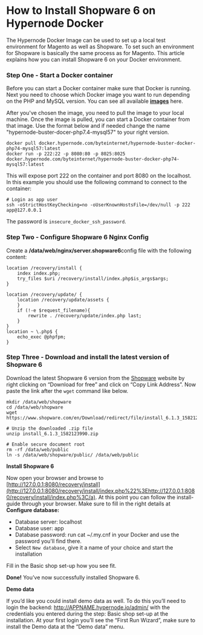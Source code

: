 <!-- source: https://support.hypernode.com/en/ecommerce/shopware/how-to-install-shopware-6-on-hypernode-docker/ -->

# How to Install Shopware 6 on Hypernode Docker

The Hypernode Docker Image can be used to set up a local test environment for Magento as well as Shopware. To set such an environment for Shopware is basically the same process as for Magento. This article explains how you can install Shopware 6 on your Docker environment.

### Step One - Start a Docker container

Before you can start a Docker container make sure that Docker is running. Next you need to choose which Docker image you want to run depending on the PHP and MySQL version. You can see all available **[images](https://github.com/byteinternet/hypernode-docker)** here.

After you've chosen the image, you need to pull the image to your local machine. Once the image is pulled, you can start a Docker container from that image. Use the format below and if needed change the name "hypernode-buster-docer-php7.4-mysql57" to your right version.

```nginx
docker pull docker.hypernode.com/byteinternet/hypernode-buster-docker-php74-mysql57:latest
docker run -p 222:22 -p 8080:80 -p 8025:8025 docker.hypernode.com/byteinternet/hypernode-buster-docker-php74-mysql57:latest

```

This will expose port 222 on the container and port 8080 on the localhost. In this example you should use the following command to connect to the container:

```nginx
# Login as app user
ssh -oStrictHostKeyChecking=no -oUserKnownHostsFile=/dev/null -p 222 app@127.0.0.1

```

The password is `insecure_docker_ssh_password`.

### Step Two - Configure Shopware 6 Nginx Config

Create a **/data/web/nginx/server.shopware6**config file with the following content:

```nginx
location /recovery/install {
    index index.php;
    try_files $uri /recovery/install/index.php$is_args$args;
}

location /recovery/update/ {
    location /recovery/update/assets {
    }
    if (!-e $request_filename){
        rewrite . /recovery/update/index.php last;
    }
}
location ~ \.php$ {
    echo_exec @phpfpm;
}
```

### Step Three - Download and install the latest version of Shopware 6

Download the latest Shopware 6 version from the [Shopware](https://www.shopware.com/en/download/#shopware-6%22%3EShopware) website by right clicking on “Download for free” and click on “Copy Link Address”. Now paste the link after the `wget` command like below.

```nginx
mkdir /data/web/shopware
cd /data/web/shopware
wget https://www.shopware.com/en/Download/redirect/file/install_6.1.3_1582123990.zip

# Unzip the downloaded .zip file
unzip install_6.1.3_1582123990.zip

# Enable secure document root
rm -rf /data/web/public
ln -s /data/web/shopware/public/ /data/web/public

```

**Install Shopware 6**

Now open your browser and browse to [http://127.0.0.1:8080/recovery/install](http://127.0.0.1:8080/recovery/install/index.php%22%3Ehttp://127.0.0.1:8080/recovery/install/index.php%3C/a). At this point you can follow the install-guide through your browser. Make sure to fill in the right details at **Configure database:**

- Database server: localhost
- Database user: app
- Database password: run cat ~/.my.cnf in your Docker and use the password you'll find there.
- Select `New database`, give it a name of your choice and start the installation

Fill in the Basic shop set-up how you see fit.

**Done!** You’ve now successfully installed Shopware 6.

**Demo data**

If you’d like you could install demo data as well. To do this you’ll need to login the backend: <http://APPNAME.hypernode.io/admin/> with the credentials you entered during the step: Basic shop set-up at the installation. At your first login you’ll see the “First Run Wizard”, make sure to install the Demo data at the “Demo data” menu.
